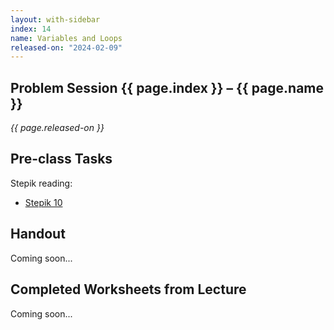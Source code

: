 ```yaml
---
layout: with-sidebar
index: 14
name: Variables and Loops
released-on: "2024-02-09"
---
```


## Problem Session {{ page.index }} – {{ page.name }}

_{{ page.released-on }}_

## Pre-class Tasks

Stepik reading:
- [Stepik 10](https://stepik.org/lesson/579629/step/1?unit=574279)

## Handout

Coming soon...

## Completed Worksheets from Lecture

Coming soon...
